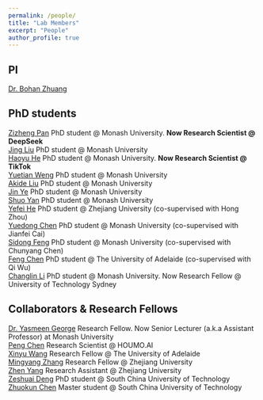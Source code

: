 ```yaml
---
permalink: /people/
title: "Lab Members"
excerpt: "People"
author_profile: true
---
```


## PI 
<a href="https://bohanzhuang.github.io/">Dr. Bohan Zhuang</a>

## PhD students
<a href="https://zizhengpan.github.io/">Zizheng Pan</a>  PhD student @ Monash University. **Now Research Scientist @ DeepSeek**
<br><a href="https://jing-liu.com/">Jing Liu</a>  PhD student @ Monash University
<br><a href="https://charles-haoyuhe.github.io/">Haoyu He</a>  PhD student @ Monash University. **Now Research Scientist @ TikTok**
<br><a href="https://dblp.org/pid/319/7287.html">Yuetian Weng</a>  PhD student @ Monash University
<br><a href="https://github.com/AkideLiu">Akide Liu</a>  PhD student @ Monash University
<br><a href="https://scholar.google.com/citations?user=UFBrJOAAAAAJ&hl=en">Jin Ye</a>  PhD student @ Monash University
<br><a href="">Shuo Yan</a>  PhD student @ Monash University
<br><a href="https://scholar.google.com/citations?user=CTEQwwwAAAAJ&hl=zh-CN">Yefei He</a>  PhD student @ Zhejiang University (co-supervised with Hong Zhou)
<br><a href="https://donydchen.github.io/">Yuedong Chen</a>  PhD student @ Monash University (co-supervised with Jianfei Cai)
<br><a href="https://scholar.google.com/citations?user=rGaW26gAAAAJ&hl=zh-CN">Sidong Feng</a>  PhD student @ Monash University (co-supervised with Chunyang Chen)
<br><a href="https://github.com/Chenfeng1271">Feng Chen</a>  PhD student @ The University of Adelaide (co-supervised with Qi Wu)
<br><a href="https://scholar.google.com/citations?user=RLAgwBkAAAAJ&hl=en">Changlin Li</a> PhD student @ Monash University. Now Research Fellow @ University of Technology Sydney

## Collaborators & Research Fellows
<a href="https://scholar.google.com/citations?user=URHQRGwAAAAJ&hl=en">Dr. Yasmeen George</a> Research Fellow. Now Senior Lecturer (a.k.a Assistant Professor) at Monash University
<br><a href="https://scholar.google.com/citations?user=Hoh9p_kAAAAJ&hl=en">Peng Chen</a>  Research Scientist @ HOUMO.AI
<br><a href="https://openreview.net/profile?id=~Xinyu_Wang2">Xinyu Wang</a> Research Fellow @ The University of Adelaide
<br><a href="https://openreview.net/profile?id=~Mingyang_Zhang3">Mingyang Zhang</a> Research Fellow @ Zhejiang University
<br><a href="https://openreview.net/profile?id=~Zhen_Yang15">Zhen Yang</a> Research Assistant @ Zhejiang University
<br><a href="https://scholar.google.com/citations?user=udPURMAAAAAJ&hl=zh-CN">Zeshuai Deng</a> PhD student @ South China University of Technology
<br><a href="https://openreview.net/profile?id=~Zhuokun_Chen1">Zhuokun Chen</a> Master student @ South China University of Technology


